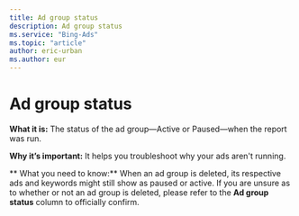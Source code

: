 ```yaml
---
title: Ad group status
description: Ad group status
ms.service: "Bing-Ads"
ms.topic: "article"
author: eric-urban
ms.author: eur
---
```


# Ad group status

**What it is:**     The status of the ad group—Active or Paused—when the report was run.

**Why it’s important:**     It helps you troubleshoot why your ads aren't running.

**      What you need to know:**     When an ad group is deleted, its respective ads and keywords might still show as paused or active. If you are unsure as to whether or not an ad group is deleted, please refer to the **Ad group status** column to officially confirm.


